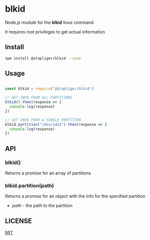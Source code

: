 # blkid

Node.js module for the **blkid** linux command

It requires root privileges to get actual information

## Install

```sh
npm install @otapliger/blkid --save
```

## Usage

```javascript

const blkid = require('@otapliger/blkid')

// GET INFO FROM ALL PARTITIONS
blkid().then(response => {
  console.log(response)
})

// GET INFO FROM A SINGLE PARTITION
blkid.partition("/dev/sda1").then(response => {
  console.log(response)
})
```

## API

### blkid()

Returns a promise for an array of partitions

### blkid.partition(path)

Returns a promise for an object with the info for the specified partition

* *path* - the path to the partition

## LICENSE

[MIT](https://github.com/otapliger/blkid/blob/master/LICENSE)